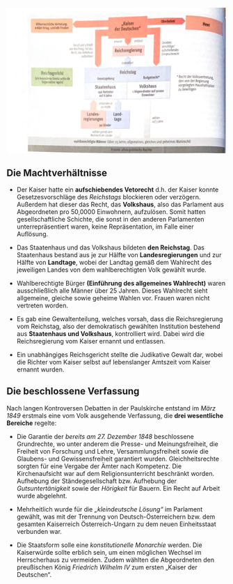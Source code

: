 ![../../../misc/Media/Pasted image 20231122193813.png](../../../../docs/images/Pasted%20image%2020231122193813.png)



## Die Machtverhältnisse 

- Der Kaiser hatte ein **aufschiebendes Vetorecht** d.h. der Kaiser konnte Gesetzesvorschläge des *Reichstags* blockieren oder verzögern. Außerdem hat dieser das Recht, das **Volkshaus**, also das Parlament aus Abgeordneten pro 50,0000 Einwohnern, aufzulösen. Somit hatten gesellschaftliche Schichte, die sonst in den anderen Parlamenten unterrepräsentiert waren, keine Repräsentation, im Falle einer Auflösung.

- Das Staatenhaus und das Volkshaus bildeten **den Reichstag**. Das Staatenhaus bestand aus je zur Hälfte von **Landesregierungen** und zur Hälfte von **Landtage**, wobei der Landtag gemäß dem Wahlrecht des jeweiligen Landes von dem wahlberechtigten Volk gewählt wurde. 
  
- Wahlberechtigte Bürger **(Einführung des allgemeines Wahlrecht)** waren ausschließlich alle Männer über 25 Jahren. Dieses Wahlrecht sieht allgemeine, gleiche sowie geheime Wahlen vor. Frauen waren nicht vertreten worden.  
  
- Es gab eine Gewaltenteilung, welches vorsah, dass die Reichsregierung vom Reichstag, also der demokratisch gewählten Institution bestehend aus **Staatenhaus und Volkshaus**, kontrolliert wird. Dabei wird die Reichsregierung vom Kaiser ernannt und entlassen. 

- Ein unabhängiges Reichsgericht stellte die Judikative Gewalt dar, wobei die Richter vom Kaiser selbst auf lebenslanger Amtszeit vom Kaiser ernannt wurden. 

## Die beschlossene Verfassung 

Nach langen Kontroversen Debatten in der Paulskirche entstand im *März 1849* erstmals eine vom Volk ausgehende Verfassung, die **drei wesentliche Bereiche** regelte: 

- Die Garantie der *bereits am 27. Dezember 1848* beschlossene Grundrechte, wo unter anderem die Presse- und Meinungsfreiheit, die Freiheit von Forschung und Lehre, Versammlungsfreiheit sowie die Glaubens- und Gewissensfreiheit garantiert wurden. 
  Gleichheitsrechte sorgten für eine Vergabe der Ämter nach Kompetenz. Die Kirchenaufsicht war auf dem Religionsunterricht beschränkt worden. Aufhebung der Ständegesellschaft bzw. Aufhebung der *Gutsuntertänigkeit* sowie der *Hörigkeit* für Bauern. Ein Recht auf Arbeit wurde abgelehnt.

- Mehrheitlich wurde für die *„kleindeutsche Lösung“* im Parlament gewählt, was mit der Trennung von Deutsch-Österreichern bzw. dem gesamten Kaiserreich Österreich-Ungarn zu dem neuen Einheitsstaat verbunden war. 

- Die Staatsform solle eine *konstitutionelle Monarchie* werden. Die Kaiserwürde sollte erblich sein, um einen möglichen Wechsel im Herrscherhaus zu vermeiden. Zudem wählten die Abgeordneten den preußischen König *Friedrich Wilhelm IV* zum ersten „Kaiser der Deutschen“.
